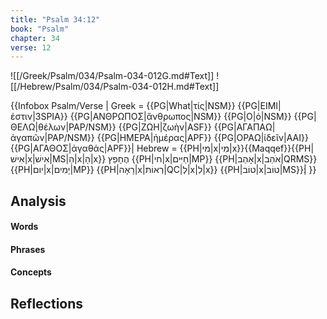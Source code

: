 ```yaml
---
title: "Psalm 34:12"
book: "Psalm"
chapter: 34
verse: 12
---
```

![[/Greek/Psalm/034/Psalm-034-012G.md#Text]]
![[/Hebrew/Psalm/034/Psalm-034-012H.md#Text]]

{{Infobox Psalm/Verse |
  Greek = {{PG|What|τίς|NSM}} {{PG|ΕΙΜΙ|ἐστιν|3SPIA}} {{PG|ΑΝΘΡΩΠΟΣ|ἄνθρωπος|NSM}} {{PG|Ο|ὁ|NSM}} {{PG|ΘΕΛΩ|θέλων|PAP/NSM}} {{PG|ΖΩΗ|ζωὴν|ASF}} {{PG|ΑΓΑΠΑΩ|ἀγαπῶν|PAP/NSM}} {{PG|ΗΜΕΡΑ|ἡμέρας|APF}} {{PG|ΟΡΑΩ|ἰδεῖν|AAI}} {{PG|ΑΓΑΘΟΣ|ἀγαθάς|APF}}|
  Hebrew = {{PH|מי|x|מִי|x}}{{Maqqef}}{{PH|אִישׁ|x|אִישׁ|MS|הַ|x|הָ|x}}
הֶחָפֵץ
{{PH|חי|x|חַיִּים|MP}} {{PH|אָהַב|x|אֹהֵב|QRMS}} {{PH|יום|x|יָמִים|MP}} {{PH|רָאָה|x|רְאוֹת|QC|לְ|x|לִ|x}} {{PH|טוֹב|x|טוֹב|MS}}׃|
}}

## Analysis

#### Words

#### Phrases

#### Concepts

## Reflections
